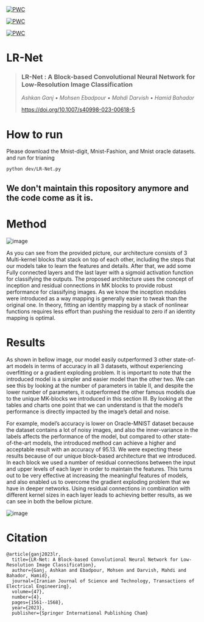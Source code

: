 [![PWC](https://img.shields.io/endpoint.svg?url=https://paperswithcode.com/badge/a-block-based-convolutional-neural-network/image-classification-on-oracle-mnist)](https://paperswithcode.com/sota/image-classification-on-oracle-mnist?p=a-block-based-convolutional-neural-network)
	
[![PWC](https://img.shields.io/endpoint.svg?url=https://paperswithcode.com/badge/a-block-based-convolutional-neural-network/image-classification-on-fashion-mnist)](https://paperswithcode.com/sota/image-classification-on-fashion-mnist?p=a-block-based-convolutional-neural-network)

[![PWC](https://img.shields.io/endpoint.svg?url=https://paperswithcode.com/badge/a-block-based-convolutional-neural-network/image-classification-on-mnist)](https://paperswithcode.com/sota/image-classification-on-mnist?p=a-block-based-convolutional-neural-network)

# LR-Net
> ### LR-Net : A Block-based Convolutional Neural Network for Low-Resolution Image Classification
> _Ashkan Ganj • Mohsen Ebadpour • Mahdi Darvish • Hamid Bahador_
> 
><a href="https://doi.org/10.1007/s40998-023-00618-5">https://doi.org/10.1007/s40998-023-00618-5</a>
# How to run
Please download the Mnist-digit, Mnist-Fashion, and Mnist oracle datasets. 
and run for trianing
```bash
python dev/LR-Net.py
```

## We don't maintain this ropository anymore and the code come as it is.

# Method
![image](https://user-images.githubusercontent.com/55941654/183844100-9f79ccd5-0b6e-45f8-8197-d18041ae6d28.png)

<p>As you can see from the provided picture, our architecture consists of 3 Multi-kernel blocks that stack on top of each other, including the steps that our models take to learn the features and details. After that, we add some Fully connected layers and the last layer with a sigmoid activation function for classifying the outputs. The proposed architecture uses the concept of inception and residual connections in MK blocks to provide robust performance for classifying images. As we know the inception modules were introduced as a way mapping is generally easier to tweak than the original one. In theory, fitting an identity mapping by a stack of nonlinear functions requires less effort than pushing the residual to zero if an identity mapping is optimal.</p>

# Results
<p> As shown in bellow image, our model easily outperformed 3 other state-of-art models in terms of accuracy in all 3 datasets, without experiencing overfitting or a gradient exploding problem. It is important to note that the introduced model is a simpler and easier model than the other two. We can see this by looking at the number of parameters in table II, and despite the lower number of parameters, it outperformed the other famous models due to the unique MK-blocks we introduced in this section III. By looking at the tables and charts one point that we can understand is that the model’s performance is directly impacted by the image’s detail and noise.</p>
<p> For example, model’s accuracy is lower on Oracle-MNIST dataset because the dataset contains a lot of noisy images, and also the inner-variance in the labels affects the performance of the model, but compared to other state-of-the-art models, the introduced method can achieve a higher and acceptable result with an accuracy  of 95.13. We were expecting these results because of our unique block-based architecture that we introduced. In each block we used a number of residual connections between the input and upper levels of each layer in order to maintain the features. This turns out to be very effective at increasing
the meaningful features of models, and also enabled us to overcome the gradient exploding problem that we have in deeper networks. Using residual connections in combination with different kernel sizes in each layer leads to achieving better results, as we can see in both the bellow picture. </p>

![image](https://user-images.githubusercontent.com/55941654/183844145-7a63c67a-f35b-4dda-a7e6-5cd4dbbe8b78.png)



# Citation
```
@article{ganj2023lr,
  title={LR-Net: A Block-based Convolutional Neural Network for Low-Resolution Image Classification},
  author={Ganj, Ashkan and Ebadpour, Mohsen and Darvish, Mahdi and Bahador, Hamid},
  journal={Iranian Journal of Science and Technology, Transactions of Electrical Engineering},
  volume={47},
  number={4},
  pages={1561--1568},
  year={2023},
  publisher={Springer International Publishing Cham}
```
